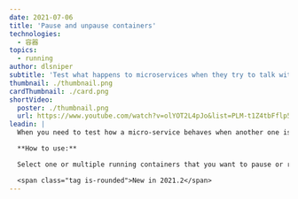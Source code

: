 ```yaml
---
date: 2021-07-06
title: 'Pause and unpause containers'
technologies:
  - 容器
topics:
  - running
author: dlsniper
subtitle: 'Test what happens to microservices when they try to talk with an unavailable service'
thumbnail: ./thumbnail.png
cardThumbnail: ./card.png
shortVideo:
  poster: ./thumbnail.png
  url: https://www.youtube.com/watch?v=olYOT2L4pJo&list=PLM-t1Z4tbFflp57RnfgjXOdpOg6fLhs_q&index=17
leadin: |
  When you need to test how a micro-service behaves when another one is unavailable, use the pause feature. Then resume it without the hassle of starting the container from scratch.

  **How to use:**

  Select one or multiple running containers that you want to pause or resume, then click on the **Pause** or **Resume** button in the **Services** window.

  <span class="tag is-rounded">New in 2021.2</span>
---
```



